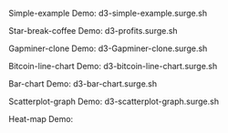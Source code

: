 Simple-example
Demo: d3-simple-example.surge.sh

Star-break-coffee
Demo: d3-profits.surge.sh

Gapminer-clone
Demo: d3-Gapminer-clone.surge.sh

Bitcoin-line-chart
Demo: d3-bitcoin-line-chart.surge.sh

Bar-chart
Demo: d3-bar-chart.surge.sh

Scatterplot-graph
Demo: d3-scatterplot-graph.surge.sh

Heat-map
Demo:
